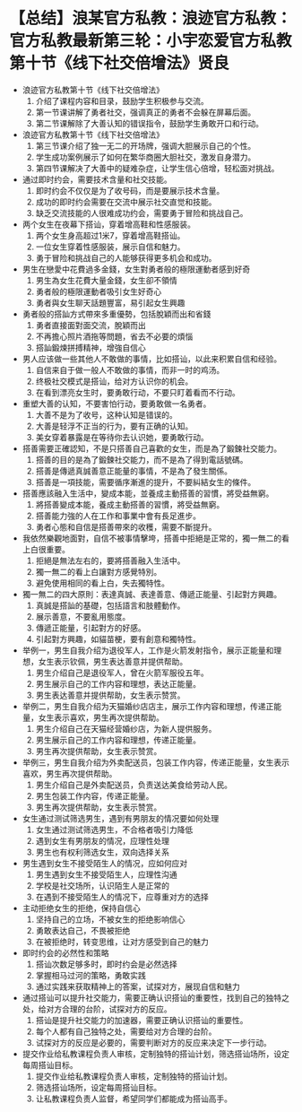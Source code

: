 # 【总结】浪某官方私教：浪迹官方私教：官方私教最新第三轮：小宇恋爱官方私教第十节《线下社交倍增法》贤良

-   浪迹官方私教第十节《线下社交倍增法》
    1.  介绍了课程内容和目录，鼓励学生积极参与交流。
    2.  第一节课讲解了勇者社交，强调真正的勇者不会躲在屏幕后面。
    3.  第二节课解除了大善认知的错误指令，鼓励学生勇敢开口和行动。
-   浪迹官方私教第十节《线下社交倍增法》
    1.  第三节课介绍了独一无二的开场牌，强调大胆展示自己的个性。
    2.  学生成功案例展示了如何在繁华商圈大胆社交，激发自身潜力。
    3.  第四节课解决了大善中的疑难杂症，让学生信心倍增，轻松面对挑战。
-   通过即时约会，需要技术含量和社交技能。
    1.  即时约会不仅仅是为了收号码，而是要展示技术含量。
    2.  成功的即时约会需要在交流中展示社交直觉和技能。
    3.  缺乏交流技能的人很难成功约会，需要勇于冒险和挑战自己。
-   两个女生在夜幕下搭讪，穿着增高鞋和性感服装。
    1.  两个女生身高超过1米7，穿着增高鞋搭讪。
    2.  一位女生穿着性感服装，展示自信和魅力。
    3.  勇于冒险和挑战自己的人能够获得更多机会和成功。
-   男生在戀愛中花費過多金錢，女生對勇者般的極限運動者感到好奇
    1.  男生為女生花費大量金錢，女生卻不領情
    2.  勇者般的極限運動者吸引女生好奇心
    3.  勇者與女生聊天話題豐富，易引起女生興趣
-   勇者般的搭訕方式帶來多重優勢，包括脫穎而出和省錢
    1.  勇者直接面對面交流，脫穎而出
    2.  不再擔心照片酒拖等問題，省去不必要的煩惱
    3.  搭訕鍛煉拼搏精神，增強自信心
-   男人应该做一些其他人不敢做的事情，比如搭讪，以此来积累自信和经验。
    1.  自信来自于做一般人不敢做的事情，而非一时的鸡汤。
    2.  终极社交模式是搭讪，给对方认识你的机会。
    3.  在看到漂亮女生时，要勇敢行动，不要只盯着看而不行动。
-   重塑大善的认知，不要害怕行动，要勇敢做一名勇者。
    1.  大善不是为了收号，这种认知是错误的。
    2.  大善是轻浮不正当的行为，要有正确的认知。
    3.  美女穿着暴露是在等待你去认识她，要勇敢行动。
-   搭善需要正確認知，不是只搭善自己喜歡的女生，而是為了鍛鍊社交能力。
    1.  搭善的目的是為了鍛鍊社交能力，而不是為了得到電話號碼。
    2.  搭善是傳遞真誠善意正能量的事情，不是為了發生關係。
    3.  搭善是一項技能，需要循序漸進的提升，不要糾結女生的條件。
-   搭善應該融入生活中，變成本能，並養成主動搭善的習慣，將受益無窮。
    1.  將搭善變成本能，養成主動搭善的習慣，將受益無窮。
    2.  搭善能力強的人在工作和事業中會有長足進步。
    3.  勇者心態和自信是搭善帶來的收穫，需要不斷提升。
-   我依然樂觀地面對，自信不被事情擊垮，搭善中拒絕是正常的，獨一無二的看上白很重要。
    1.  拒絕是無法左右的，要將搭善融入生活中。
    2.  獨一無二的看上白讓對方感覺特別。
    3.  避免使用相同的看上白，失去獨特性。
-   獨一無二的四大原則：表達真誠、表達善意、傳遞正能量、引起對方興趣。
    1.  真誠是搭訕的基礎，包括語言和肢體動作。
    2.  展示善意，不要亂用態度。
    3.  傳遞正能量，引起對方的好感。
    4.  引起對方興趣，如貓苗梗，要有創意和獨特性。
-   举例一，男生自我介绍为退役军人，工作是火箭发射指令，展示正能量和理想，女生表示钦佩，男生表达善意并提供帮助。
    1.  男生介绍自己是退役军人，曾在火箭军服役五年。
    2.  男生展示自己的工作内容和理想，表达正能量。
    3.  男生表达善意并提供帮助，女生表示赞赏。
-   举例二，男生自我介绍为天猫婚纱店店主，展示工作内容和理想，传递正能量，女生表示喜欢，男生再次提供帮助。
    1.  男生介绍自己在天猫经营婚纱店，为新人提供服务。
    2.  男生展示自己的工作内容和理想，传递正能量。
    3.  男生再次提供帮助，女生表示赞赏。
-   举例三，男生自我介绍为外卖配送员，包装工作内容，传递正能量，女生表示喜欢，男生再次提供帮助。
    1.  男生介绍自己是外卖配送员，负责送达美食给劳动人民。
    2.  男生包装工作内容，传递正能量。
    3.  男生再次提供帮助，女生表示赞赏。
-   女生通过测试筛选男生，遇到有男朋友的情况要如何处理
    1.  女生通过测试筛选男生，不合格者吸引力降低
    2.  遇到女生有男朋友的情况，应理性处理
    3.  男生也有权利筛选女生，双向选择关系
-   男生遇到女生不接受陌生人的情况，应如何应对
    1.  男生遇到女生不接受陌生人，应理性沟通
    2.  学校是社交场所，认识陌生人是正常的
    3.  在遇到不接受陌生人的情况下，应尊重对方的选择
-   主动拒绝女生的拒绝，保持自信心
    1.  坚持自己的立场，不被女生的拒绝影响信心
    2.  勇敢表达自己，不畏被拒绝
    3.  在被拒绝时，转变思维，让对方感受到自己的魅力
-   即时约会的必然性和策略
    1.  搭讪次数足够多时，即时约会是必然选择
    2.  掌握相马过河的策略，勇敢实践
    3.  通过实践来获取精神上的答案，试探对方，展现自信和魅力
-   通过搭讪可以提升社交能力，需要正确认识搭讪的重要性，找到自己的独特之处，给对方合理的台阶，试探对方的反应。
    1.  搭讪是提升社交能力的加速器，需要正确认识搭讪的重要性。
    2.  每个人都有自己独特之处，需要给对方合理的台阶。
    3.  试探对方的反应是必要的，需要判断对方的反应来决定下一步行动。
-   提交作业给私教课程负责人审核，定制独特的搭讪计划，筛选搭讪场所，设定每周搭讪目标。
    1.  提交作业给私教课程负责人审核，定制独特的搭讪计划。
    2.  筛选搭讪场所，设定每周搭讪目标。
    3.  让私教课程负责人监督，希望同学们都能成为搭讪高手。